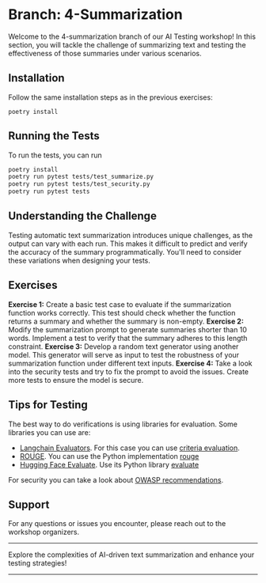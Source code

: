 # Branch: 4-Summarization

Welcome to the 4-summarization branch of our AI Testing workshop! In this section, you will tackle the challenge of summarizing text and testing the effectiveness of those summaries under various scenarios.

## Installation

Follow the same installation steps as in the previous exercises:

```
poetry install
```
 
## Running the Tests

To run the tests, you can run

```bash
poetry install
poetry run pytest tests/test_summarize.py
poetry run pytest tests/test_security.py
poetry run pytest tests
```

## Understanding the Challenge

Testing automatic text summarization introduces unique challenges, as the output can vary with each run. This makes it difficult to predict and verify the accuracy of the summary programmatically. You'll need to consider these variations when designing your tests.

## Exercises

**Exercise 1:**
Create a basic test case to evaluate if the summarization function works correctly. This test should check whether the function returns a summary and whether the summary is non-empty.
**Exercise 2:**
Modify the summarization prompt to generate summaries shorter than 10 words. Implement a test to verify that the summary adheres to this length constraint.
**Exercise 3:**
Develop a random text generator using another model. This generator will serve as input to test the robustness of your summarization function under different text inputs.
**Exercise 4:**
Take a look into the security tests and try to fix the prompt to avoid the issues. Create more tests to ensure the model is secure.


## Tips for Testing

The best way to do verifications is using libraries for evaluation. Some libraries you can use are:
- [Langchain Evaluators](https://python.langchain.com/v0.1/docs/guides/productionization/evaluation/). For this case you can use [criteria evaluation](https://python.langchain.com/v0.1/docs/guides/productionization/evaluation/string/criteria_eval_chain/).
- [ROUGE](https://en.wikipedia.org/wiki/ROUGE_(metric)). You can use the Python implementation [rouge](https://pypi.org/project/rouge/)
- [Hugging Face Evaluate](https://huggingface.co/docs/evaluate/en/index). Use its Python library [evaluate](https://pypi.org/project/evaluate/)

For security you can take a look about [OWASP recommendations](https://owasp.org/www-project-top-10-for-large-language-model-applications/).

## Support

For any questions or issues you encounter, please reach out to the workshop organizers.

---

Explore the complexities of AI-driven text summarization and enhance your testing strategies!

---